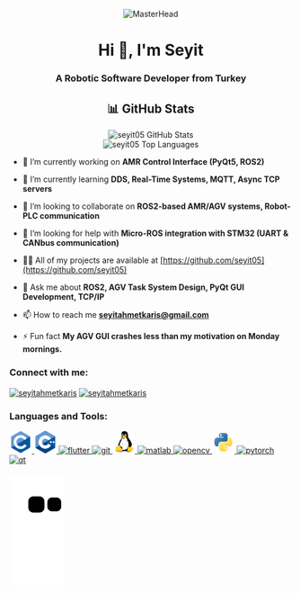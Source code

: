 <p align="center">
  <img src="https://cdn-icons-png.freepik.com/256/1507/1507162.png?semt=ais_hybrid" alt="MasterHead" />
</p>
<h1 align="center">Hi 👋, I'm Seyit</h1>
<h3 align="center">A Robotic Software Developer from Turkey</h3>

<h2 align="center">📊 GitHub Stats</h2>

<p align="center">
  <img src="https://github-readme-stats.vercel.app/api?username=seyit05&show_icons=true&theme=radical" alt="seyit05 GitHub Stats" />
  <br />
  <img src="https://github-readme-stats.vercel.app/api/top-langs/?username=seyit05&layout=compact&theme=radical" alt="seyit05 Top Languages" />
</p>


- 🔭 I’m currently working on **AMR Control Interface (PyQt5, ROS2)**

- 🌱 I’m currently learning **DDS, Real-Time Systems, MQTT, Async TCP servers**

- 👯 I’m looking to collaborate on **ROS2-based AMR/AGV systems, Robot-PLC communication**

- 🤝 I’m looking for help with **Micro-ROS integration with STM32 (UART & CANbus communication)**

- 👨‍💻 All of my projects are available at [https://github.com/seyit05](https://github.com/seyit05)

- 💬 Ask me about **ROS2, AGV Task System Design, PyQt GUI Development, TCP/IP**

- 📫 How to reach me **seyitahmetkaris@gmail.com**

- ⚡ Fun fact **My AGV GUI crashes less than my motivation on Monday mornings.**

<h3 align="left">Connect with me:</h3>
<p align="left">
<a href="https://linkedin.com/in/seyi̇tahmetkari̇s" target="blank"><img align="center" src="https://raw.githubusercontent.com/rahuldkjain/github-profile-readme-generator/master/src/images/icons/Social/linked-in-alt.svg" alt="seyi̇tahmetkari̇s" height="30" width="40" /></a>
<a href="https://instagram.com/seyi̇tahmetkari̇s" target="blank"><img align="center" src="https://raw.githubusercontent.com/rahuldkjain/github-profile-readme-generator/master/src/images/icons/Social/instagram.svg" alt="seyi̇tahmetkari̇s" height="30" width="40" /></a>
</p>

<h3 align="left">Languages and Tools:</h3>
<p align="left"> <a href="https://www.cprogramming.com/" target="_blank" rel="noreferrer"> <img src="https://raw.githubusercontent.com/devicons/devicon/master/icons/c/c-original.svg" alt="c" width="40" height="40"/> </a>
 <a href="https://www.w3schools.com/cpp/" target="_blank" rel="noreferrer"> <img src="https://raw.githubusercontent.com/devicons/devicon/master/icons/cplusplus/cplusplus-original.svg" alt="cplusplus" width="40" height="40"/> </a> <a href="https://flutter.dev" target="_blank" rel="noreferrer"> <img src="https://www.vectorlogo.zone/logos/flutterio/flutterio-icon.svg" alt="flutter" width="40" height="40"/> </a> <a href="https://git-scm.com/" target="_blank" rel="noreferrer"> <img src="https://www.vectorlogo.zone/logos/git-scm/git-scm-icon.svg" alt="git" width="40" height="40"/> </a> <a href="https://www.linux.org/" target="_blank" rel="noreferrer"> <img src="https://raw.githubusercontent.com/devicons/devicon/master/icons/linux/linux-original.svg" alt="linux" width="40" height="40"/> </a> <a href="https://www.mathworks.com/" target="_blank" rel="noreferrer"> <img src="https://upload.wikimedia.org/wikipedia/commons/2/21/Matlab_Logo.png" alt="matlab" width="40" height="40"/> </a> <a href="https://opencv.org/" target="_blank" rel="noreferrer"> <img src="https://www.vectorlogo.zone/logos/opencv/opencv-icon.svg" alt="opencv" width="40" height="40"/> </a> <a href="https://www.python.org" target="_blank" rel="noreferrer"
> <img src="https://raw.githubusercontent.com/devicons/devicon/master/icons/python/python-original.svg" alt="python" width="40" height="40"/> </a> <a href="https://pytorch.org/" target="_blank" rel="noreferrer"> <img src="https://www.vectorlogo.zone/logos/pytorch/pytorch-icon.svg" alt="pytorch" width="40" height="40"/> </a> <a href="https://www.qt.io/" target="_blank" rel="noreferrer"> <img src="https://upload.wikimedia.org/wikipedia/commons/0/0b/Qt_logo_2016.svg" alt="qt" width="40" height="40"/> </a> </p>

###

![GitHub Snake](https://github.com/seyit05/seyit05/blob/output/github-contribution-grid-snake.svg)
